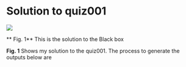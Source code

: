 # Solution to quiz001

![](Blackbox.jpg)

** Fig. 1** This is the solution to the Black box

**Fig. 1** Shows my solution to the quiz001. The process to generate the outputs below are

